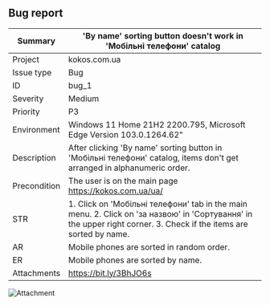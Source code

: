 ## Bug report	

 Summary	|'By name' sorting button doesn't work in 'Мобільні телефони' catalog
--- | ---
Project	 | kokos.com.ua
Issue type | Bug
ID |	bug_1
Severity | Medium
Priority |	P3
Environment |	Windows 11 Home 21H2 2200.795, Microsoft Edge Version 103.0.1264.62"
Description	 |After clicking 'By name' sorting button in 'Мобільні телефони' catalog, items don't get arranged in alphanumeric order.
Precondition |	The user is on the main page https://kokos.com.ua/ua/
STR |	1. Click on 'Мобільні телефони' tab in the main menu. 2. Click on 'за назвою' in 'Сортування' in the upper right corner. 3. Check if the items are sorted by name.
AR	 | Mobile phones are sorted in random order.
ER	 | Mobile phones are sorted by name.
Attachments	 | https://bit.ly/3BhJO6s

![Attachment](https://bit.ly/3BhJO6s)
